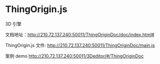 # ThingOrigin.js

3D 引擎

文档地址：http://210.72.137.240:50011/ThingOriginDoc/doc/index.html#

ThingOrigin.js 文件: http://210.72.137.240:50011/ThingOriginDoc/main.js

案例 demo http://210.72.137.240:50011/3Deditor/#/ThingOriginDoc
